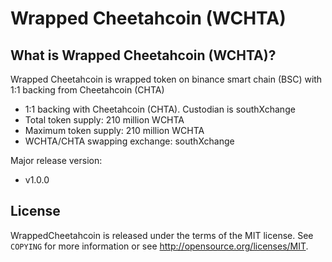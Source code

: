 Wrapped Cheetahcoin (WCHTA)
================================


What is Wrapped Cheetahcoin (WCHTA)?
----------------

Wrapped Cheetahcoin is wrapped token on binance smart chain (BSC) with 1:1 backing from Cheetahcoin (CHTA)
 - 1:1 backing with Cheetahcoin (CHTA). Custodian is southXchange
 - Total token supply: 210 million WCHTA
 - Maximum token supply: 210 million WCHTA
 - WCHTA/CHTA swapping exchange: southXchange

Major release version:
 - v1.0.0

License
-------

WrappedCheetahcoin is released under the terms of the MIT license. See `COPYING` for more
information or see http://opensource.org/licenses/MIT.


